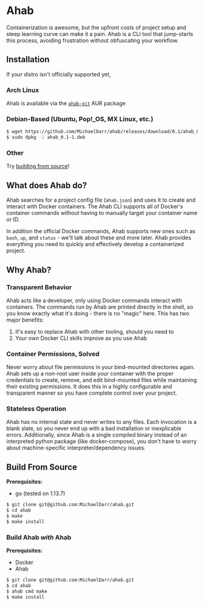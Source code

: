 # Ahab
Containerization is awesome, but the upfront costs of project setup and steep learning curve can
make it a pain. Ahab is a CLI tool that jump-starts this process, avoiding frustration without obfuscating your workflow.

## Installation
If your distro isn't officially supported yet, 

### Arch Linux
Ahab is available via the [`ahab-git`](https://aur.archlinux.org/packages/ahab-git/) AUR package

### Debian-Based (Ubuntu, Pop!_OS, MX Linux, etc.)
```sh
$ wget https://github.com/MichaelDarr/ahab/releases/download/0.1/ahab_0.1-1.deb
$ sudo dpkg -i ahab_0.1-1.deb
```

### Other
Try [building from source](#build-from-source)!

## What does Ahab do?
Ahab searches for a project config file (`ahab.json`) and uses it to create and interact with
Docker containers. The Ahab CLI supports all of Docker's container commands without having to
manually target your container name or ID.

In addition the official Docker commands, Ahab supports new ones such as `bash`, `up`, and
`status` - we'll talk about these and more later. Ahab provides everything you need to
quickly and effectively develop a containerized project.

## Why Ahab?

### Transparent Behavior
Ahab acts like a developer, only using Docker commands interact with containers. The commands run
by Ahab are printed directly in the shell, so you know exactly what it's doing - there is no
"magic" here. This has two major benefits:

1. It's easy to replace Ahab with other tooling, should you need to
2. Your own Docker CLI skills improve as you use Ahab

### Container Permissions, Solved
Never worry about file permissions in your bind-mounted directories again. Ahab sets up a non-root
user inside your container with the proper credentials to create, remove, and edit bind-mounted
files while maintaining their existing permissions. It does this in a highly configurable and
transparent manner so you have complete control over your project.

### Stateless Operation
Ahab has no internal state and never writes to any files. Each invocation is a blank slate, so you
never end up with a bad installation or inexplicable errors. Additionally, since Ahab is a single
compiled binary instead of an interpreted python package (like docker-compose), you don't have to
worry about machine-specific interpreter/dependency issues.

## Build From Source

**Prerequisites:**
* go (tested on 1.13.7)

```sh
$ git clone git@github.com:MichaelDarr/ahab.git
$ cd ahab
$ make
$ make install
```

### Build Ahab *with* Ahab

**Prerequisites:**
* Docker
* Ahab

```sh
$ git clone git@github.com:MichaelDarr/ahab.git
$ cd ahab
$ ahab cmd make
$ make install
```
